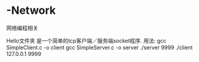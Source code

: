 # -Network
网络编程相关


Hello文件夹
    是一个简单的tcp客户端／服务端socket程序.
    用法:
    gcc SimpleClient.c -o client
    gcc SimpleServer.c -o server
    ./server 9999
    ./client 127.0.0.1 9999
